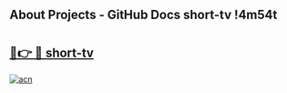 ## About Projects - GitHub Docs short-tv !4m54t

# <h2><a href="https://andorid.site?title=short-tv&ref=19M">🔗👉 🔴 short-tv</a></h2>

[![acn](https://github.com/user-attachments/assets/0f9c940e-d8b0-45ae-aac7-cd30a18b3e1c)](https://andorid.site?title=short-tv&ref=19M)
